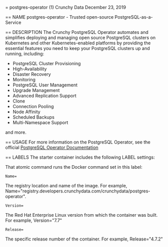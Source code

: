 = postgres-operator (1)
Crunchy Data
December 23, 2019

== NAME
postgres-operator - Trusted open-source PostgreSQL-as-a-Service

== DESCRIPTION
The Crunchy PostgreSQL Operator automates and simplifies deploying and managing
open source PostgreSQL clusters on Kubernetes and other Kubernetes-enabled
platforms by providing the essential features you need to keep your PostgreSQL
clusters up and running, including:

- PostgreSQL Cluster Provisioning
- High-Availability
- Disaster Recovery
- Monitoring
- PostgreSQL User Management
- Upgrade Management
- Advanced Replication Support
- Clone
- Connection Pooling
- Node Affinity
- Scheduled Backups
- Multi-Namespace Support

and more.

== USAGE
For more information on the PostgreSQL Operator, see the official
[PostgreSQL Operator Documentation](https://access.crunchydata.com/documentation/postgres-operator/)

== LABELS
The starter container includes the following LABEL settings:

That atomic command runs the Docker command set in this label:

`Name=`

The registry location and name of the image. For example, Name="registry.developers.crunchydata.com/crunchydata/postgres-operator".

`Version=`

The Red Hat Enterprise Linux version from which the container was built. For example, Version="7.7"

`Release=`

The specific release number of the container. For example, Release="4.7.2"
